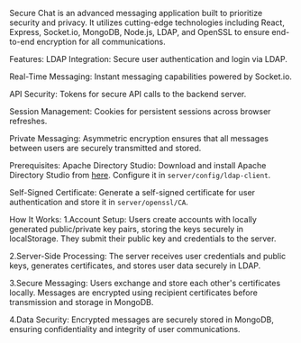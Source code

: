 Secure Chat is an advanced messaging application built to prioritize security and privacy. It utilizes cutting-edge technologies including React, Express, Socket.io, MongoDB, Node.js, LDAP, and OpenSSL to ensure end-to-end encryption for all communications.

Features:
LDAP Integration: Secure user authentication and login via LDAP.

Real-Time Messaging: Instant messaging capabilities powered by Socket.io.

API Security: Tokens for secure API calls to the backend server.

Session Management: Cookies for persistent sessions across browser refreshes.

Private Messaging: Asymmetric encryption ensures that all messages between users are securely transmitted and stored.

Prerequisites:
Apache Directory Studio: Download and install Apache Directory Studio from [here](https://directory.apache.org/studio/downloads.html). Configure it in `server/config/ldap-client`.

Self-Signed Certificate: Generate a self-signed certificate for user authentication and store it in `server/openssl/CA`.

How It Works:
1.Account Setup: Users create accounts with locally generated public/private key pairs, storing the keys securely in localStorage. They submit their public key and credentials to the server.

2.Server-Side Processing: The server receives user credentials and public keys, generates certificates, and stores user data securely in LDAP.

3.Secure Messaging: Users exchange and store each other's certificates locally. Messages are encrypted using recipient certificates before transmission and storage in MongoDB.

4.Data Security: Encrypted messages are securely stored in MongoDB, ensuring confidentiality and integrity of user communications.
